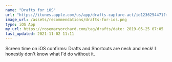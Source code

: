 ```yaml
---
name: "Drafts for iOS"
url: "https://itunes.apple.com/us/app/drafts-capture-act/id1236254471?mt=8&uo=4"
image_url: /assets/recommendations/drafts-for-ios.png
type: iOS App
my_url: https://rosemaryorchard.com/tag/drafts/date: 2019-05-25 07:05
last_updated: 2021-11-02 11:11
---
```

Screen time on iOS confirms: Drafts and Shortcuts are neck and neck! I honestly don't know what I'd do without it. 